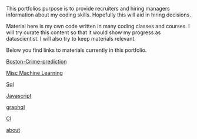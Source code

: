 This portfolios purpose is to provide recruiters and hiring managers information about my coding skills. Hopefully this will aid in hiring decisions.

Material here is my own code written in many coding classes and courses. I will try curate this content so that it would show my progress as datascientist. I will also try to keep materials relevant.

Below you find links to materials currently in this portfolio.

[Boston-Crime-prediction](https://kaimhall.github.io/portfolio/boston_crime)

[Misc Machine Learning](https://kaimhall.github.io/portfolio/misc_machine_learning)

[Sql](https://kaimhall.github.io/portfolio/sql)

[Javascript](https://kaimhall.github.io/portfolio/javascipt)

[graphql](https://kaimhall.github.io/portfolio/graphql)

[CI](https://kaimhall.github.io/portfolio/CI)

[about](https://kaimhall.github.io/portfolio/about)
